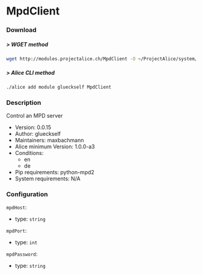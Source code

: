 # MpdClient
### Download
##### > WGET method
```bash
wget http://modules.projectalice.ch/MpdClient -O ~/ProjectAlice/system/moduleInstallTickets/MpdClient.install
```
##### > Alice CLI method
```bash
./alice add module glueckself MpdClient
```
### Description
Control an MPD server

- Version: 0.0.15
- Author: glueckself
- Maintainers: maxbachmann
- Alice minimum Version: 1.0.0-a3
- Conditions:
  - en
  - de
- Pip requirements: python-mpd2
- System requirements: N/A

### Configuration
`mpdHost`:
 - type: `string`

`mpdPort`:
 - type: `int`

`mpdPassword`:
 - type: `string`
